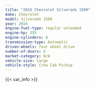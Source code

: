 ```yaml
---
title: "2016 Chevrolet Silverado 1500"
make: Chevrolet
model: Silverado 1500
year: 2016
engine-fuel-type: regular unleaded
engine-hp: 355
engine-cylinders: 8
transmission-type: Automatic
driven-wheels: four wheel drive
number-of-doors: 4
market-category: N/A
vehicle-size: Large
vehicle-style: Crew Cab Pickup
---
```


{{< car_info >}}
